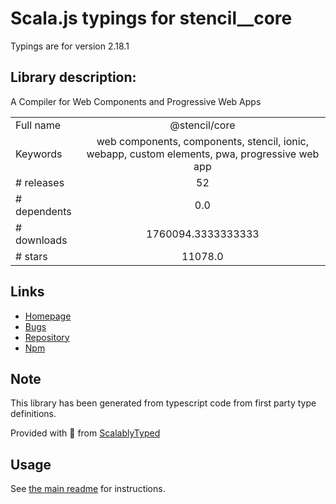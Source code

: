 
# Scala.js typings for stencil__core

Typings are for version 2.18.1

## Library description:
A Compiler for Web Components and Progressive Web Apps

|                    |                 |
| ------------------ | :-------------: |
| Full name          | @stencil/core |
| Keywords           | web components, components, stencil, ionic, webapp, custom elements, pwa, progressive web app |
| # releases         | 52 |
| # dependents       | 0.0 |
| # downloads        | 1760094.3333333333 |
| # stars            | 11078.0 |

## Links
- [Homepage](https://stenciljs.com/)
- [Bugs](https://github.com/ionic-team/stencil/issues)
- [Repository](https://github.com/ionic-team/stencil)
- [Npm](https://www.npmjs.com/package/%40stencil%2Fcore)
    


## Note
This library has been generated from typescript code from first party type definitions.

Provided with :purple_heart: from [ScalablyTyped](https://github.com/oyvindberg/ScalablyTyped)

## Usage
See [the main readme](../../readme.md) for instructions.


